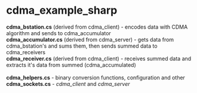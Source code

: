 cdma_example_sharp
==================


<b>cdma_bstation.cs</b> (derived from cdma_client) - encodes data with CDMA algorithm and sends to cdma_accumulator <br>
<b>cdma_accumulator.cs</b> (derived from cdma_server) - gets data from cdma_bstation's and sums them, then sends summed data to cdma_receivers<br>
<b>cdma_receiver.cs</b> (derived from cdma_client) - receives summed data and extracts it's data from summed (cdma_accumulated)<br><br>
<b>cdma_helpers.cs</b> - binary conversion functions, configuration and other<br>
<b>cdma_sockets.cs</b> - <i>cdma_client</i> and <i>cdma_server</i><br>
